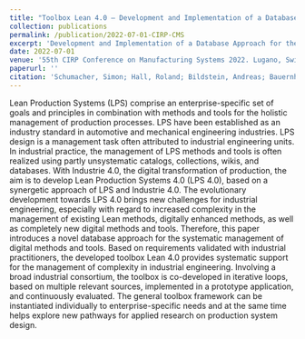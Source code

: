 ```yaml
---
title: "Toolbox Lean 4.0 – Development and Implementation of a Database Approach for the Management of Digital Methods and Tools (under review)"
collection: publications
permalink: /publication/2022-07-01-CIRP-CMS
excerpt: 'Development and Implementation of a Database Approach for the Management of Digital Methods and Tools.'
date: 2022-07-01
venue: '55th CIRP Conference on Manufacturing Systems 2022. Lugano, Switzerland'
paperurl: ''
citation: 'Schumacher, Simon; Hall, Roland; Bildstein, Andreas; Bauernhansl, Thomas (2022). &quot;Toolbox Lean 4.0 – Development and Implementation of a Database Approach for the Management of Digital Methods and Tools&quot; <i>Procedia CIRP</i>. (2022).'
---
```

Lean Production Systems (LPS) comprise an enterprise-specific set of goals and principles in combination with methods and tools for the holistic management of production processes. LPS have been established as an industry standard in automotive and mechanical engineering industries. LPS design is a management task often attributed to industrial engineering units. In industrial practice, the management of LPS methods and tools is often realized using partly unsystematic catalogs, collections, wikis, and databases. With Industrie 4.0, the digital transformation of production, the aim is to develop Lean Production Systems 4.0 (LPS 4.0), based on a synergetic approach of LPS and Industrie 4.0.
The evolutionary development towards LPS 4.0 brings new challenges for industrial engineering, especially with regard to increased complexity in the management of existing Lean methods, digitally enhanced methods, as well as completely new digital methods and tools. Therefore, this paper introduces a novel database approach for the systematic management of digital methods and tools. Based on requirements validated with industrial practitioners, the developed toolbox Lean 4.0 provides systematic support for the management of complexity in industrial engineering. Involving a broad industrial consortium, the toolbox is co-developed in iterative loops, based on multiple relevant sources, implemented in a prototype application, and continuously evaluated. The general toolbox framework can be instantiated individually to enterprise-specific needs and at the same time helps explore new pathways for applied research on production system design.
